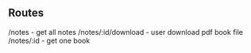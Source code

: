 ## Routes

/notes - get all notes
/notes/:id/download  - user download pdf book file
/notes/:id - get one book 


